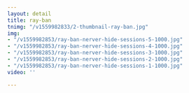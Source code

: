 ```yaml
---
layout: detail
title: ray-ban
tnimg: "/v1559982833/2-thumbnail-ray-ban.jpg"
img:
- "/v1559982853/ray-ban-nerver-hide-sessions-5-1000.jpg"
- "/v1559982853/ray-ban-nerver-hide-sessions-4-1000.jpg"
- "/v1559982853/ray-ban-nerver-hide-sessions-3-1000.jpg"
- "/v1559982853/ray-ban-nerver-hide-sessions-2-1000.jpg"
- "/v1559982853/ray-ban-nerver-hide-sessions-1-1000.jpg"
video: ''

---
```

